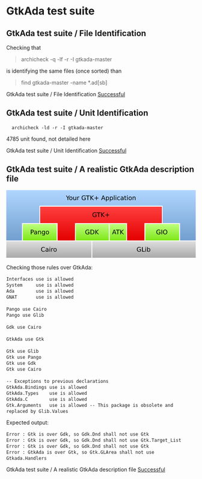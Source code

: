 
# GtkAda test suite



##  GtkAda test suite / File Identification

  Checking that

  > archicheck -q -lf -r -I gtkada-master

  is identifying the same files (once sorted) than

  > find gtkada-master -name *.ad[sb]


 GtkAda test suite / File Identification [Successful]("tests-status#successful")

##  GtkAda test suite / Unit Identification


```
  archicheck -ld -r -I gtkada-master
```

  4785 unit found, not detailed here

 GtkAda test suite / Unit Identification [Successful]("tests-status#successful")

##  GtkAda test suite / A realistic GtkAda description file


  ![](gtk.png)

  Checking those rules over GtkAda:

```
Interfaces use is allowed
System     use is allowed 
Ada        use is allowed
GNAT       use is allowed

Pango use Cairo
Pango use Glib

Gdk use Cairo

GtkAda use Gtk 

Gtk use Glib
Gtk use Pango
Gtk use Gdk
Gtk use Cairo

-- Exceptions to previous declarations
GtkAda.Bindings use is allowed
GtkAda.Types    use is allowed
GtkAda.C        use is allowed
Gtk.Arguments   use is allowed -- This package is obsolete and replaced by Glib.Values
```

  Expected output:

```
Error : Gtk is over Gdk, so Gdk.Dnd shall not use Gtk
Error : Gtk is over Gdk, so Gdk.Dnd shall not use Gtk.Target_List
Error : Gtk is over Gdk, so Gdk.Dnd shall not use Gtk
Error : GtkAda is over Gtk, so Gtk.GLArea shall not use Gtkada.Handlers
```


 GtkAda test suite / A realistic GtkAda description file [Successful]("tests-status#successful")
